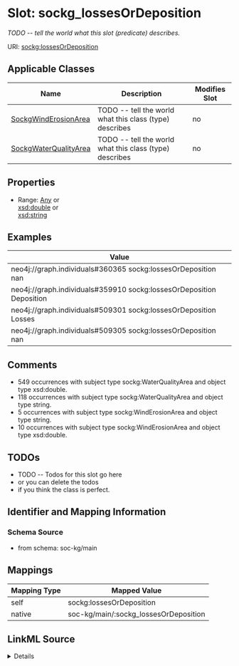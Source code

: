 

# Slot: sockg_lossesOrDeposition


_TODO -- tell the world what this slot (predicate) describes._





URI: [sockg:lossesOrDeposition](http://www.semanticweb.org/sockg/ontologies/2024/0/soil-carbon-ontology/lossesOrDeposition)



<!-- no inheritance hierarchy -->





## Applicable Classes

| Name | Description | Modifies Slot |
| --- | --- | --- |
| [SockgWindErosionArea](../classes/SockgWindErosionArea.md) | TODO -- tell the world what this class (type) describes |  no  |
| [SockgWaterQualityArea](../classes/SockgWaterQualityArea.md) | TODO -- tell the world what this class (type) describes |  no  |







## Properties

* Range: [Any](../classes/Any.md)&nbsp;or&nbsp;<br />[xsd:double](http://www.w3.org/2001/XMLSchema#double)&nbsp;or&nbsp;<br />[xsd:string](http://www.w3.org/2001/XMLSchema#string)






## Examples

| Value |
| --- |
| neo4j://graph.individuals#360365 sockg:lossesOrDeposition nan |
| neo4j://graph.individuals#359910 sockg:lossesOrDeposition Deposition |
| neo4j://graph.individuals#509301 sockg:lossesOrDeposition Losses |
| neo4j://graph.individuals#509305 sockg:lossesOrDeposition nan |

## Comments

* 549 occurrences with subject type sockg:WaterQualityArea and object type xsd:double.
* 118 occurrences with subject type sockg:WaterQualityArea and object type string.
* 5 occurrences with subject type sockg:WindErosionArea and object type string.
* 10 occurrences with subject type sockg:WindErosionArea and object type xsd:double.

## TODOs

* TODO -- Todos for this slot go here
* or you can delete the todos
* if you think the class is perfect.

## Identifier and Mapping Information







### Schema Source


* from schema: soc-kg/main




## Mappings

| Mapping Type | Mapped Value |
| ---  | ---  |
| self | sockg:lossesOrDeposition |
| native | soc-kg/main/:sockg_lossesOrDeposition |




## LinkML Source

<details>
```yaml
name: sockg_lossesOrDeposition
description: TODO -- tell the world what this slot (predicate) describes.
todos:
- TODO -- Todos for this slot go here
- or you can delete the todos
- if you think the class is perfect.
comments:
- 549 occurrences with subject type sockg:WaterQualityArea and object type xsd:double.
- 118 occurrences with subject type sockg:WaterQualityArea and object type string.
- 5 occurrences with subject type sockg:WindErosionArea and object type string.
- 10 occurrences with subject type sockg:WindErosionArea and object type xsd:double.
examples:
- value: neo4j://graph.individuals#360365 sockg:lossesOrDeposition nan
- value: neo4j://graph.individuals#359910 sockg:lossesOrDeposition Deposition
- value: neo4j://graph.individuals#509301 sockg:lossesOrDeposition Losses
- value: neo4j://graph.individuals#509305 sockg:lossesOrDeposition nan
from_schema: soc-kg/main
rank: 1000
slot_uri: sockg:lossesOrDeposition
alias: sockg_lossesOrDeposition
domain_of:
- sockg_WaterQualityArea
- sockg_WindErosionArea
range: Any
any_of:
- range: double
- range: string

```
</details>
